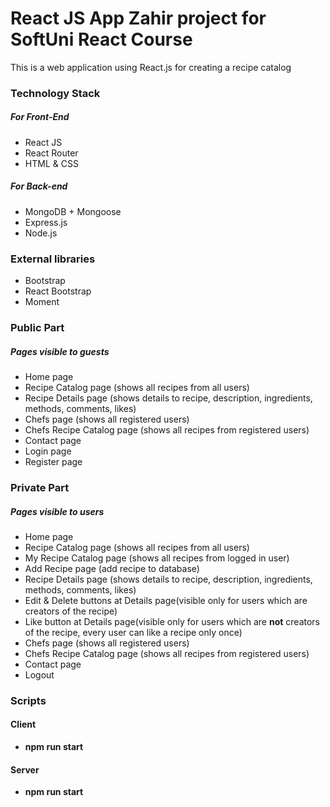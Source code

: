 # React JS App Zahir project for SoftUni React Course
This is a web application using React.js for creating a recipe catalog

### Technology Stack

##### For Front-End
- React JS 
- React Router
- HTML & CSS

##### For Back-end

- MongoDB + Mongoose
- Express.js
- Node.js

### External libraries

 - Bootstrap 
 - React Bootstrap 
 - Moment 


 ### Public Part 
##### Pages visible to guests
- Home page 
- Recipe Catalog page (shows all recipes from all users)
- Recipe Details page (shows details to recipe, description, ingredients, methods, comments, likes)
- Chefs page (shows all registered users)
- Chefs Recipe Catalog page (shows all recipes from registered users)
- Contact page
- Login page 
- Register page


 ### Private Part 
##### Pages visible to users
- Home page 
- Recipe Catalog page (shows all recipes from all users)
- My Recipe Catalog page (shows all recipes from logged in user)
- Add Recipe page (add recipe to database)
- Recipe Details page (shows details to recipe, description, ingredients, methods, comments, likes)
- Edit & Delete buttons at Details page(visible only for users which are creators of the recipe)
- Like button at Details page(visible only for users which are **not** creators of the recipe, every user can like a recipe only once)
- Chefs page (shows all registered users)
- Chefs Recipe Catalog page (shows all recipes from registered users)
- Contact page
- Logout

### Scripts

#### Client
- **npm run start**

#### Server
- **npm run start**